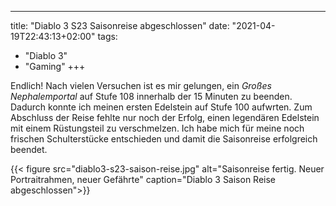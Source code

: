 ---
title: "Diablo 3 S23 Saisonreise abgeschlossen"
date: "2021-04-19T22:43:13+02:00"
tags: 
  - "Diablo 3"
  - "Gaming"
+++

Endlich! Nach vielen Versuchen ist es mir gelungen, ein _Großes Nephalemportal_ auf Stufe 108 innerhalb der 15 Minuten zu beenden. Dadurch konnte ich meinen ersten Edelstein auf Stufe 100 aufwrten. Zum Abschluss der Reise fehlte nur noch der Erfolg, einen legendären Edelstein mit einem Rüstungsteil zu  verschmelzen. Ich habe mich für meine noch frischen Schulterstücke entschieden und damit die Saisonreise erfolgreich beendet. 

{{< figure src="diablo3-s23-saison-reise.jpg" alt="Saisonreise fertig. Neuer Portraitrahmen, neuer Gefährte" caption="Diablo 3 Saison Reise abgeschlossen">}}


<!--more-->
